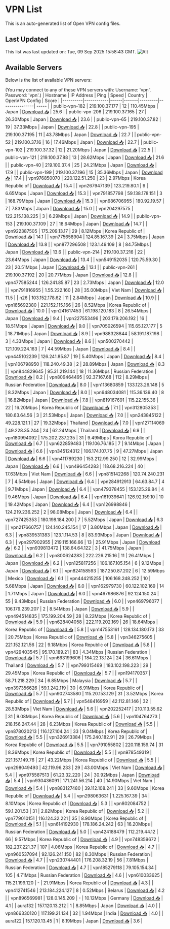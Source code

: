 # VPN List

This is an auto-generated list of Open VPN config files.

## Last Updated

This list was last updated on: Tue, 09 Sep 2025 15:58:43 GMT.
![Alt](https://repobeats.axiom.co/api/embed/186b98318ef1479477931607c1ad7d823f12451f.svg "Repobeats analytics image")

## Available Servers

Below is the list of available VPN servers:

(You may connect to any of these VPN servers with: Username: 'vpn', Password: 'vpn'.)
| Hostname | IP Address | Ping | Speed | Country | OpenVPN Config | Score |
|----------|------------|------|-------|---------|----------------| ----- |
| public-vpn-182 | 219.100.37.177 | 12 | 110.45Mbps | Japan | [Download 📥](./configs/server_0_JP.ovpn) | 25.6 |
| public-vpn-206 | 219.100.37.165 | 27 | 26.30Mbps | Japan | [Download 📥](./configs/server_1_JP.ovpn) | 23.6 |
| public-vpn-65 | 219.100.37.82 | 19 | 37.33Mbps | Japan | [Download 📥](./configs/server_2_JP.ovpn) | 22.8 |
| public-vpn-195 | 219.100.37.195 | 11 | 43.78Mbps | Japan | [Download 📥](./configs/server_3_JP.ovpn) | 22.7 |
| public-vpn-52 | 219.100.37.16 | 16 | 17.46Mbps | Japan | [Download 📥](./configs/server_4_JP.ovpn) | 22.7 |
| public-vpn-102 | 219.100.37.32 | 12 | 21.20Mbps | Japan | [Download 📥](./configs/server_5_JP.ovpn) | 22.5 |
| public-vpn-121 | 219.100.37.88 | 13 | 28.62Mbps | Japan | [Download 📥](./configs/server_6_JP.ovpn) | 21.6 |
| public-vpn-40 | 219.100.37.4 | 25 | 24.21Mbps | Japan | [Download 📥](./configs/server_7_JP.ovpn) | 17.9 |
| public-vpn-199 | 219.100.37.196 | 15 | 35.36Mbps | Japan | [Download 📥](./configs/server_8_JP.ovpn) | 17.4 |
| vpn976850070 | 220.122.51.250 | 23 | 2.97Mbps | Korea Republic of | [Download 📥](./configs/server_9_KR.ovpn) | 15.4 |
| vpn267947139 | 123.219.80.1 | 9 | 6.65Mbps | Japan | [Download 📥](./configs/server_10_JP.ovpn) | 15.3 |
| vpn791857798 | 59.138.178.151 | 3 | 168.79Mbps | Japan | [Download 📥](./configs/server_11_JP.ovpn) | 15.3 |
| vpn686706955 | 180.92.19.57 | 7 | 7.83Mbps | Japan | [Download 📥](./configs/server_12_JP.ovpn) | 15.0 |
| vpn204297575 | 122.215.138.225 | 3 | 6.29Mbps | Japan | [Download 📥](./configs/server_13_JP.ovpn) | 14.9 |
| public-vpn-153 | 219.100.37.109 | 27 | 18.64Mbps | Japan | [Download 📥](./configs/server_14_JP.ovpn) | 14.7 |
| vpn922387505 | 175.209.13.17 | 29 | 8.12Mbps | Korea Republic of | [Download 📥](./configs/server_15_KR.ovpn) | 14.1 |
| vpn775658904 | 124.85.167.39 | 24 | 3.75Mbps | Japan | [Download 📥](./configs/server_16_JP.ovpn) | 13.8 |
| vpn877296508 | 123.1.49.109 | 8 | 84.75Mbps | Japan | [Download 📥](./configs/server_17_JP.ovpn) | 13.6 |
| public-vpn-214 | 219.100.37.216 | 22 | 23.64Mbps | Japan | [Download 📥](./configs/server_18_JP.ovpn) | 13.4 |
| vpn549152035 | 120.75.59.30 | 23 | 20.51Mbps | Japan | [Download 📥](./configs/server_19_JP.ovpn) | 13.1 |
| public-vpn-261 | 219.100.37.192 | 20 | 20.77Mbps | Japan | [Download 📥](./configs/server_20_JP.ovpn) | 12.8 |
| vpn477585244 | 126.241.85.87 | 23 | 2.73Mbps | Japan | [Download 📥](./configs/server_21_JP.ovpn) | 12.0 |
| vpn791816955 | 1.55.222.160 | 28 | 35.00Mbps | Viet Nam | [Download 📥](./configs/server_22_VN.ovpn) | 11.5 |
| n26 | 103.152.178.62 | 11 | 2.84Mbps | Japan | [Download 📥](./configs/server_23_JP.ovpn) | 10.9 |
| vpn165692380 | 221.152.115.166 | 26 | 8.52Mbps | Korea Republic of | [Download 📥](./configs/server_24_KR.ovpn) | 10.0 |
| vpn241617453 | 61.198.120.183 | 8 | 26.54Mbps | Japan | [Download 📥](./configs/server_25_JP.ovpn) | 9.4 |
| vpn227553496 | 203.179.206.192 | 16 | 18.51Mbps | Japan | [Download 📥](./configs/server_26_JP.ovpn) | 9.0 |
| vpn705026594 | 115.65.127.177 | 5 | 18.71Mbps | Japan | [Download 📥](./configs/server_27_JP.ovpn) | 8.9 |
| vpn988328844 | 58.191.187.198 | 3 | 4.33Mbps | Japan | [Download 📥](./configs/server_28_JP.ovpn) | 8.6 |
| vpn500270442 | 121.109.224.163 | 7 | 44.59Mbps | Japan | [Download 📥](./configs/server_29_JP.ovpn) | 8.4 |
| vpn445102239 | 126.241.85.87 | 19 | 5.40Mbps | Japan | [Download 📥](./configs/server_30_JP.ovpn) | 8.4 |
| vpn106798950 | 118.240.49.38 | 2 | 28.89Mbps | Japan | [Download 📥](./configs/server_31_JP.ovpn) | 8.3 |
| vpn844829645 | 95.31.219.144 | 18 | 11.36Mbps | Russian Federation | [Download 📥](./configs/server_32_RU.ovpn) | 8.2 |
| vpn809464495 | 92.37.167.68 | 112 | 8.29Mbps | Russian Federation | [Download 📥](./configs/server_33_RU.ovpn) | 8.0 |
| vpn113680859 | 133.123.26.148 | 5 | 8.32Mbps | Japan | [Download 📥](./configs/server_34_JP.ovpn) | 8.0 |
| vpn648034081 | 115.36.139.40 | 8 | 16.82Mbps | Japan | [Download 📥](./configs/server_35_JP.ovpn) | 7.8 |
| vpn819167691 | 115.22.155.36 | 22 | 16.20Mbps | Korea Republic of | [Download 📥](./configs/server_36_KR.ovpn) | 7.1 |
| vpn312805353 | 180.63.64.56 | 3 | 21.53Mbps | Japan | [Download 📥](./configs/server_37_JP.ovpn) | 7.0 |
| vpn243845122 | 49.228.121.1 | 27 | 19.32Mbps | Thailand | [Download 📥](./configs/server_38_TH.ovpn) | 7.0 |
| vpn127114069 | 49.228.35.244 | 24 | 62.24Mbps | Thailand | [Download 📥](./configs/server_39_TH.ovpn) | 6.9 |
| vpn180994092 | 175.202.237.235 | 31 | 9.49Mbps | Korea Republic of | [Download 📥](./configs/server_40_KR.ovpn) | 6.7 |
| vpn622859483 | 119.106.76.185 | 7 | 9.14Mbps | Japan | [Download 📥](./configs/server_41_JP.ovpn) | 6.6 |
| vpn345124312 | 106.174.107.75 | 9 | 47.27Mbps | Japan | [Download 📥](./configs/server_42_JP.ovpn) | 6.6 |
| vpn411789230 | 153.212.99.250 | 12 | 32.99Mbps | Japan | [Download 📥](./configs/server_43_JP.ovpn) | 6.6 |
| vpn496454283 | 118.68.216.224 | 40 | 17.63Mbps | Viet Nam | [Download 📥](./configs/server_44_VN.ovpn) | 6.6 |
| vpn815142268 | 120.74.240.231 | 7 | 4.54Mbps | Japan | [Download 📥](./configs/server_45_JP.ovpn) | 6.4 |
| vpn284912913 | 64.63.84.7 | 4 | 9.71Mbps | Japan | [Download 📥](./configs/server_46_JP.ovpn) | 6.4 |
| vpn479378455 | 153.125.29.84 | 4 | 9.46Mbps | Japan | [Download 📥](./configs/server_47_JP.ovpn) | 6.4 |
| vpn161939641 | 126.92.159.10 | 10 | 19.42Mbps | Japan | [Download 📥](./configs/server_48_JP.ovpn) | 6.4 |
| vpn126998846 | 124.219.236.252 | 2 | 98.08Mbps | Japan | [Download 📥](./configs/server_49_JP.ovpn) | 6.4 |
| vpn727425353 | 180.198.184.200 | 7 | 5.52Mbps | Japan | [Download 📥](./configs/server_50_JP.ovpn) | 6.3 |
| vpn217660757 | 124.140.245.154 | 17 | 3.80Mbps | Japan | [Download 📥](./configs/server_51_JP.ovpn) | 6.3 |
| vpn839531383 | 123.1.114.53 | 8 | 83.93Mbps | Japan | [Download 📥](./configs/server_52_JP.ovpn) | 6.3 |
| vpn297902955 | 219.115.166.66 | 13 | 25.91Mbps | Japan | [Download 📥](./configs/server_53_JP.ovpn) | 6.2 |
| vpn939813472 | 138.64.64.122 | 3 | 41.75Mbps | Japan | [Download 📥](./configs/server_54_JP.ovpn) | 6.2 |
| vpn800624283 | 222.226.215.16 | 11 | 26.41Mbps | Japan | [Download 📥](./configs/server_55_JP.ovpn) | 6.2 |
| vpn125817256 | 106.167.105.154 | 6 | 9.12Mbps | Japan | [Download 📥](./configs/server_56_JP.ovpn) | 6.1 |
| vpn824158593 | 187.250.87.202 | 6 | 12.59Mbps | Mexico | [Download 📥](./configs/server_57_MX.ovpn) | 6.1 |
| vpn444215255 | 106.168.248.252 | 10 | 5.68Mbps | Japan | [Download 📥](./configs/server_58_JP.ovpn) | 6.0 |
| vpn162979730 | 60.122.102.169 | 14 | 1.71Mbps | Japan | [Download 📥](./configs/server_59_JP.ovpn) | 6.0 |
| vpn467986876 | 92.124.150.24 | 55 | 9.43Mbps | Russian Federation | [Download 📥](./configs/server_60_RU.ovpn) | 6.0 |
| vpn469796077 | 106.179.239.207 | 2 | 8.54Mbps | Japan | [Download 📥](./configs/server_61_JP.ovpn) | 5.9 |
| vpn494514835 | 175.199.204.59 | 28 | 8.22Mbps | Korea Republic of | [Download 📥](./configs/server_62_KR.ovpn) | 5.9 |
| vpn628404058 | 222.119.202.169 | 26 | 18.64Mbps | Korea Republic of | [Download 📥](./configs/server_63_KR.ovpn) | 5.8 |
| vpn147553161 | 128.134.180.173 | 33 | 20.75Mbps | Korea Republic of | [Download 📥](./configs/server_64_KR.ovpn) | 5.8 |
| vpn346275605 | 221.152.121.56 | 22 | 9.18Mbps | Korea Republic of | [Download 📥](./configs/server_65_KR.ovpn) | 5.8 |
| vpn429403545 | 95.170.189.21 | 83 | 4.34Mbps | Russian Federation | [Download 📥](./configs/server_66_RU.ovpn) | 5.7 |
| vpn663199606 | 184.22.13.124 | 24 | 36.61Mbps | Thailand | [Download 📥](./configs/server_67_TH.ovpn) | 5.7 |
| vpn799315469 | 183.102.198.223 | 29 | 29.45Mbps | Korea Republic of | [Download 📥](./configs/server_68_KR.ovpn) | 5.7 |
| vpn194170357 | 58.71.218.229 | 34 | 6.85Mbps | Malaysia | [Download 📥](./configs/server_69_MY.ovpn) | 5.7 |
| vpn397356626 | 59.1.242.119 | 30 | 6.91Mbps | Korea Republic of | [Download 📥](./configs/server_70_KR.ovpn) | 5.7 |
| vpn902743580 | 115.20.153.129 | 31 | 3.52Mbps | Korea Republic of | [Download 📥](./configs/server_71_KR.ovpn) | 5.7 |
| vpn548416959 | 42.112.81.146 | 32 | 28.53Mbps | Viet Nam | [Download 📥](./configs/server_72_VN.ovpn) | 5.6 |
| vpn202252417 | 210.113.55.62 | 31 | 9.08Mbps | Korea Republic of | [Download 📥](./configs/server_73_KR.ovpn) | 5.6 |
| vpn104764273 | 218.156.247.44 | 28 | 6.23Mbps | Korea Republic of | [Download 📥](./configs/server_74_KR.ovpn) | 5.5 |
| vpn878020213 | 116.127.104.24 | 33 | 9.04Mbps | Korea Republic of | [Download 📥](./configs/server_75_KR.ovpn) | 5.5 |
| vpn326913384 | 175.240.182.91 | 29 | 26.79Mbps | Korea Republic of | [Download 📥](./configs/server_76_KR.ovpn) | 5.5 |
| vpn791055802 | 220.118.159.74 | 31 | 8.36Mbps | Korea Republic of | [Download 📥](./configs/server_77_KR.ovpn) | 5.5 |
| vpn978549319 | 221.157.149.76 | 27 | 43.22Mbps | Korea Republic of | [Download 📥](./configs/server_78_KR.ovpn) | 5.5 |
| vpn298049493 | 42.119.96.233 | 29 | 43.00Mbps | Viet Nam | [Download 📥](./configs/server_79_VN.ovpn) | 5.4 |
| vpn975587513 | 61.23.32.220 | 24 | 30.92Mbps | Japan | [Download 📥](./configs/server_80_JP.ovpn) | 5.4 |
| vpn930436091 | 171.241.56.214 | 40 | 14.90Mbps | Viet Nam | [Download 📥](./configs/server_81_VN.ovpn) | 5.4 |
| vpn883127480 | 39.112.108.241 | 33 | 9.60Mbps | Korea Republic of | [Download 📥](./configs/server_82_KR.ovpn) | 5.4 |
| vpn298063631 | 1.225.167.39 | 34 | 8.10Mbps | Korea Republic of | [Download 📥](./configs/server_83_KR.ovpn) | 5.3 |
| vpn802084752 | 59.1.201.53 | 31 | 2.82Mbps | Korea Republic of | [Download 📥](./configs/server_84_KR.ovpn) | 5.2 |
| vpn779010151 | 116.124.32.221 | 35 | 8.90Mbps | Korea Republic of | [Download 📥](./configs/server_85_KR.ovpn) | 5.1 |
| vpn614192930 | 178.186.24.242 | 63 | 16.20Mbps | Russian Federation | [Download 📥](./configs/server_86_RU.ovpn) | 5.0 |
| vpn424188479 | 112.219.44.12 | 66 | 9.57Mbps | Korea Republic of | [Download 📥](./configs/server_87_KR.ovpn) | 4.9 |
| vpn748359672 | 182.237.221.37 | 107 | 4.06Mbps | Korea Republic of | [Download 📥](./configs/server_88_KR.ovpn) | 4.7 |
| vpn960537094 | 92.126.241.150 | 82 | 8.30Mbps | Russian Federation | [Download 📥](./configs/server_89_RU.ovpn) | 4.7 |
| vpn230744401 | 176.208.32.19 | 56 | 7.81Mbps | Russian Federation | [Download 📥](./configs/server_90_RU.ovpn) | 4.7 |
| vpn185279118 | 79.105.154.34 | 105 | 4.71Mbps | Russian Federation | [Download 📥](./configs/server_91_RU.ovpn) | 4.6 |
| vpn610033625 | 115.21.199.120 | - | 21.91Mbps | Korea Republic of | [Download 📥](./configs/server_92_KR.ovpn) | 4.3 |
| vpn412741546 | 213.184.224.127 | 8 | 0.52Mbps | Belarus | [Download 📥](./configs/server_93_BY.ovpn) | 4.2 |
| vpn896569981 | 128.0.145.209 | - | 10.12Mbps | Germany | [Download 📥](./configs/server_94_DE.ovpn) | 4.1 |
| aura132 | 157.120.13.212 | 1 | 8.85Mbps | Japan | [Download 📥](./configs/server_95_JP.ovpn) | 4.0 |
| vpn866330120 | 117.199.21.134 | 32 | 1.94Mbps | India | [Download 📥](./configs/server_96_IN.ovpn) | 4.0 |
| aura122 | 157.120.13.45 | 1 | 8.19Mbps | Japan | [Download 📥](./configs/server_97_JP.ovpn) | 3.6 |
